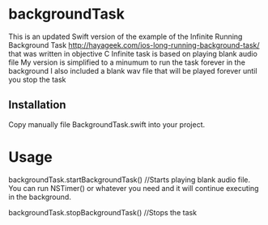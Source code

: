 # backgroundTask

This is an updated Swift version of the example of the Infinite Running Background Task
http://hayageek.com/ios-long-running-background-task/ that was written in objective C
Infinite task is based on playing blank audio file
My version is simplified to a minumum to run the task forever in the background
I also included a blank wav file that will be played forever until you stop the task

## Installation
Copy manually file BackgroundTask.swift into your project.

# Usage

backgroundTask.startBackgroundTask() //Starts playing blank audio file. You can run NSTimer() or whatever you need and it will continue executing in the background.

backgroundTask.stopBackgroundTask() //Stops the task



